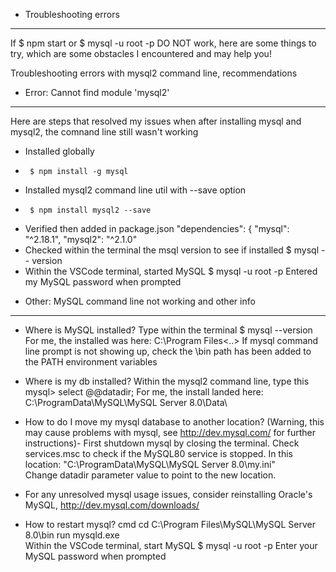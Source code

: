 * Troubleshooting errors
---------------------------------
If $ npm start or  $ mysql -u root -p DO NOT work, here are some things to try, which are some obstacles I encountered and may help you!


Troubleshooting errors with mysql2 command line, recommendations

* Error: Cannot find module 'mysql2'
-----------------------------------------------
Here are steps that resolved my issues when after installing mysql and mysql2, the comnand line still wasn't working
- Installed globally 
-      $ npm install -g mysql 
- Installed mysql2 command line util with --save option
-      $ npm install mysql2 --save
- Verified then added in package.json
                "dependencies": {
                        "mysql": "^2.18.1",
                        "mysql2": "^2.1.0"
- Checked within the terminal the msql version to see if installed 
        $ mysql -- version
- Within the VSCode terminal, started MySQL
              $ mysql -u root -p
Entered my MySQL password when prompted


* Other: MySQL command line not working and other info
-----------------------------------------------------------
- Where is MySQL installed? Type within the terminal
        $ mysql --version 
        For me, the installed was here: C:\Program Files\<..>
        If mysql command line prompt is not showing up, check the \bin path has been added to the PATH environment variables

- Where is my db installed?  Within the mysql2 command line, type this 
        mysql> select @@datadir;
        For me, the install landed here:  C:\ProgramData\MySQL\MySQL Server 8.0\Data\
        
- How to do I move my mysql database to another location? (Warning, this may cause problems with mysql, see http://dev.mysql.com/ for further instructions)- 
        First shutdown mysql by closing the terminal. Check services.msc to check if the MySQL80 service is stopped.
        In this location: "C:\ProgramData\MySQL\MySQL Server 8.0\my.ini"
        Change datadir parameter value to point to the new location. 

- For any unresolved mysql usage issues, consider reinstalling Oracle's MySQL, http://dev.mysql.com/downloads/

- How to restart mysql?
        cmd
        cd  C:\Program Files\MySQL\MySQL Server 8.0\bin 
        run mysqld.exe                 
        Within the VSCode terminal, start MySQL
              $ mysql -u root -p
        Enter your MySQL password when prompted


